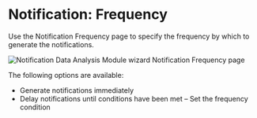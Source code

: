 # Notification: Frequency

Use the Notification Frequency page to specify the frequency by which to generate the notifications.

![Notification Data Analysis Module wizard Notification Frequency page](/img/product_docs/accessanalyzer/admin/analysis/notification/frequency.webp)

The following options are available:

- Generate notifications immediately
- Delay notifications until conditions have been met – Set the frequency condition
